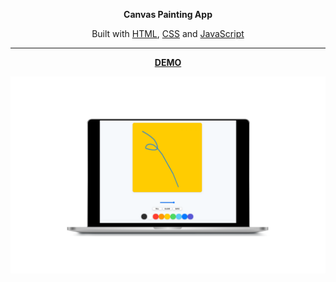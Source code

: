 <p align="center">
<strong>Canvas Painting App</strong></p>

<p align="center">
Built with <a href="https://www.w3.org/html/" target="blank">HTML</a>, <a href="https://www.w3.org/Style/CSS/Overview.en.html" target="blank">CSS</a> and <a href="https://javascript.info/" target="blank">JavaScript</a></p>

---

<p align="center">
<a href="https://aleatorik.github.io/canvas-painting/"><strong>DEMO</strong></a>

![screenshot of main screen](/images/1.png)

</p>
